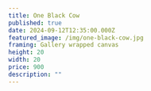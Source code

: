 ```yaml
---
title: One Black Cow
published: true
date: 2024-09-12T12:35:00.000Z
featured_image: /img/one-black-cow.jpg
framing: Gallery wrapped canvas
height: 20
width: 20
price: 900
description: ""
---
```

